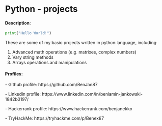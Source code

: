 <h1>Python - projects</h1>
<h4>Description:</h4>

```python
print("Hello World!")
```
These are some of my basic projects written in python language, including:
1. Advanced math operations (e.g. matrixes, complex numbers)
2. Vary string methods
3. Arrays operations and manipulations



<h4>Profiles:</h4>
<p> - Github profile: https://github.com/BenJan87 </p>
<p> - Linkedin profile: https://www.linkedin.com/in/beniamin-jankowski-1842b3197/ </p>
<p> - Hackerrank profile: https://www.hackerrank.com/benjanekko </p>
<p> - TryHackMe: https://tryhackme.com/p/Benex87 </p>
